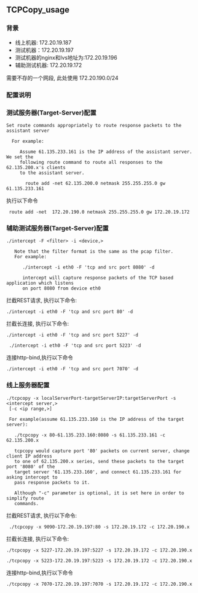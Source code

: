 ## TCPCopy_usage ##

### 背景

 * 线上机器: 172.20.19.187
 * 测试机器：172.20.19.197
 * 测试机器的nginx和lvs地址为:172.20.19.196
 * 辅助测试机器: 172.20.19.172

需要不存的一个网段, 此处使用 172.20.190.0/24

### 配置说明

### 测试服务器(Target-Server)配置

```
Set route commands appropriately to route response packets to the assistant server

  For example:

     Assume 61.135.233.161 is the IP address of the assistant server. We set the
     following route command to route all responses to the 62.135.200.x's clients
     to the assistant server.

       route add -net 62.135.200.0 netmask 255.255.255.0 gw 61.135.233.161
```
执行以下命令

```
 route add -net  172.20.190.0 netmask 255.255.255.0 gw 172.20.19.172
```

### 辅助测试服务器(Target-Server)配置

```
./intercept -F <filter> -i <device,>

   Note that the filter format is the same as the pcap filter.
   For example:

      ./intercept -i eth0 -F 'tcp and src port 8080' -d

      intercept will capture response packets of the TCP based application which listens
      on port 8080 from device eth0
```
拦截REST请求, 执行以下命令:

```
./intercept -i eth0 -F 'tcp and src port 80' -d
```

拦截长连接, 执行以下命令:

```
./intercept -i eth0 -F 'tcp and src port 5227' -d
```

```
 ./intercept -i eth0 -F 'tcp and src port 5223' -d
```

连接http-bind,执行以下命令

```
./intercept -i eth0 -F 'tcp and src port 7070' -d
```

### 线上服务器配置

```
./tcpcopy -x localServerPort-targetServerIP:targetServerPort -s <intercept server,>
 [-c <ip range,>]

 For example(assume 61.135.233.160 is the IP address of the target server):

   ./tcpcopy -x 80-61.135.233.160:8080 -s 61.135.233.161 -c 62.135.200.x

   tcpcopy would capture port '80' packets on current server, change client IP address
   to one of 62.135.200.x series, send these packets to the target port '8080' of the
   target server '61.135.233.160', and connect 61.135.233.161 for asking intercept to
   pass response packets to it.

   Although "-c" parameter is optional, it is set here in order to simplify route
   commands.
```

拦截REST请求, 执行以下命令:

```
 ./tcpcopy -x 9090-172.20.19.197:80 -s 172.20.19.172 -c 172.20.190.x
```

拦截长连接, 执行以下命令:

```
./tcpcopy -x 5227-172.20.19.197:5227 -s 172.20.19.172 -c 172.20.190.x
```

```
./tcpcopy -x 5223-172.20.19.197:5223 -s 172.20.19.172 -c 172.20.190.x
```

连接http-bind,执行以下命令

```
./tcpcopy -x 7070-172.20.19.197:7070 -s 172.20.19.172 -c 172.20.190.x
```

